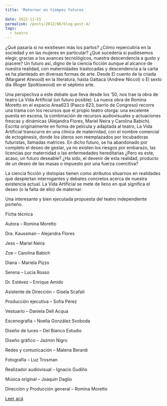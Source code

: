 ```yaml
---
title: 'Maternar en tiempos futuros
'
date: 2022-11-15
permalink: /posts/2012/08/blog-post-4/
tags:
  - teatro
---
```


¿Qué pasaría si no existiesen más los partos? ¿Cómo repercutiría en la sociedad y en las mujeres en particular? ¿Qué sucedería si pudiésemos elegir, gracias a los avances tecnológicos, nuestra descendencia a gusto y piacere? Un futuro así, digno de la ciencia ficción aunque al alcance de nuestra realidad, con maternidades trastocadas y descendencia a la carta se ha planteado en diversas formas de arte. Desde El cuento de la criada (Margaret Atwood) en la literatura, hasta Gattaca (Andrew Niccol) o El sexto día (Roger Spottiswood) en el séptimo arte.

Una perspectiva a este debate que lleva desde los ‘50, nos trae la obra de teatro La Vida Artificial (un futuro posible). La nueva obra de Romina Moretto en el espacio Area623 (Pasco 623, barrio de Congreso) recorre una trama con los recursos que el propio teatro otorga: una excelente puesta en escena, la combinación de recursos audiovisuales y actuaciones frescas y dinámicas (Alejandra Flores, Mariel Neira y Carolina Babich). Escrita originalmente en forma de película y adaptada al teatro, La Vida Artificial transcurre en una clínica de maternidad, con el nombre comercial de ectogénesis, donde los úteros son reemplazados por incubadoras futuristas, llamadas matrices. En dicho futuro, se ha abandonado por completo el deseo de gestar, ya no existen los riesgos por embarazo, las licencias por maternidad o las enfermedades hereditarias ¿Pero es este, acaso, un futuro deseable? ¿Ha sido, el devenir de esta realidad, producto de un deseo de las masas o impuesto por una fuerza coercitiva?

La ciencia ficción y distopías tienen como atributos situarnos en realidades que despiertan interrogantes y debates concretos acerca de nuestra existencia actual. La Vida Artificial se mete de lleno en qué significa el deseo (o la falta de ello) de maternar.

Una interesante y bien ejecutada propuesta del teatro independiente porteño.

Ficha técnica

Autora – Romina Moretto

Dra. Kaussman – Alejandra Flores

Jess – Mariel Neira

Zoe – Carolina Babich

Diana – Mariela Pizzo

Serena – Lucia Rosso

Dr. Estévez – Enrique Amido

Asistente de Dirección – Gisela Scafati

Producción ejecutiva – Sofía Pérez

Vestuario – Daniela Dell Acqua

Escenografía – Noelia González Svoboda

Diseño de luces – Del Bianco Estudio

Diseño gráfico – Jazmin Nigro

Redes y comunicación – Malena Berardi

Fotografía – Luz Trosman

Realizador audiovisual – Ignacio Gudiño

Música original – Joaquín Daglio

Dirección y Producción general – Romina Moretto

[Leer acá](https://prensaobrera.com/cultura/maternar-en-tiempos-futuros)
